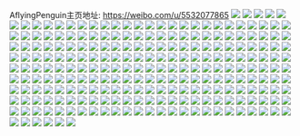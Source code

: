 AflyingPenguin主页地址: https://weibo.com/u/5532077865 
![](https://wx4.sinaimg.cn/mw2000/0062o2ally1h96m2yhdo0j32c0340u0y.jpg) 
![](https://wx4.sinaimg.cn/mw2000/0062o2ally1h96m2xg1fvj32c03404qs.jpg) 
![](https://wx4.sinaimg.cn/mw2000/0062o2ally1h96m35u5e7j32c0340x6p.jpg) 
![](https://wx4.sinaimg.cn/mw2000/0062o2ally1h9841hxsgej32c0340u0x.jpg) 
![](https://wx4.sinaimg.cn/mw2000/0062o2ally1h9841k4oklj32c0340x6p.jpg) 
![](https://wx4.sinaimg.cn/mw2000/0062o2ally1h997yz9si7j337k2eonpg.jpg) 
![](https://wx4.sinaimg.cn/mw2000/0062o2ally1h9cb4jpg91j30u00u0ak6.jpg) 
![](https://wx4.sinaimg.cn/mw2000/0062o2ally1h9bi68r1xij32c0340u0y.jpg) 
![](https://wx4.sinaimg.cn/mw2000/0062o2ally1h997y9vgchj32c0340qva.jpg) 
![](https://wx4.sinaimg.cn/mw2000/0062o2ally1h997y7epucj32c0340hdu.jpg) 
![](https://wx4.sinaimg.cn/mw2000/0062o2ally1h997yccywej32c0340e84.jpg) 
![](https://wx4.sinaimg.cn/mw2000/0062o2ally1h997yr5hjsj32c0340e84.jpg) 
![](https://wx4.sinaimg.cn/mw2000/0062o2ally1h997ysuv1tj32c0340qv6.jpg) 
![](https://wx4.sinaimg.cn/mw2000/0062o2ally1h997yoh3qmj32c0340u0y.jpg) 
![](https://wx4.sinaimg.cn/mw2000/0062o2ally1h8z05aly60j31bu2d2u0x.jpg) 
![](https://wx4.sinaimg.cn/mw2000/0062o2ally1h8z05956mhj313g2a84qp.jpg) 
![](https://wx4.sinaimg.cn/mw2000/0062o2ally1h8w6vm7t2dj31xw2o8b2c.jpg) 
![](https://wx4.sinaimg.cn/mw2000/0062o2ally1h8w6vcsrs8j31y92lox6r.jpg) 
![](https://wx4.sinaimg.cn/mw2000/0062o2ally1h8w6vb33msj30u00u04bn.jpg) 
![](https://wx4.sinaimg.cn/mw2000/0062o2ally1h90zfj2wwmj32c0340qv6.jpg) 
![](https://wx4.sinaimg.cn/mw2000/0062o2ally1h90zfesbp1j32c0340u0x.jpg) 
![](https://wx4.sinaimg.cn/mw2000/0062o2ally1h90zfmxngrj32c0340u0x.jpg) 
![](https://wx4.sinaimg.cn/mw2000/0062o2ally1h90zfp7rj4j32c03401kz.jpg) 
![](https://wx4.sinaimg.cn/mw2000/0062o2ally1h90zfnygr0j32c0340u0x.jpg) 
![](https://wx4.sinaimg.cn/mw2000/0062o2ally1h90zfkpcbzj32c0340qv5.jpg) 
![](https://wx4.sinaimg.cn/mw2000/0062o2ally1h8o7m3w8evj32c0340u0x.jpg) 
![](https://wx4.sinaimg.cn/mw2000/0062o2ally1h8o7m1o3cwj32c03404qs.jpg) 
![](https://wx4.sinaimg.cn/mw2000/0062o2ally1h8l60e3hpmj33402c0hdv.jpg) 
![](https://wx4.sinaimg.cn/mw2000/0062o2ally1h8l60c9xofj32ds1scx6p.jpg) 
![](https://wx4.sinaimg.cn/mw2000/0062o2ally1h8l60gg9p5j33402c01l0.jpg) 
![](https://wx4.sinaimg.cn/mw2000/0062o2ally1h8l60imoacj33402c0e83.jpg) 
![](https://wx4.sinaimg.cn/mw2000/0062o2ally1h86wqtvdl7j32c0340qv6.jpg) 
![](https://wx4.sinaimg.cn/mw2000/0062o2ally1h86wqveljqj32c0340hdt.jpg) 
![](https://wx4.sinaimg.cn/mw2000/0062o2ally1h87uqwp7i1j32c0340npg.jpg) 
![](https://wx4.sinaimg.cn/mw2000/0062o2ally1h87urad7ghj32c03404qq.jpg) 
![](https://wx4.sinaimg.cn/mw2000/0062o2ally1h87urbifvjj32c0340qv5.jpg) 
![](https://wx4.sinaimg.cn/mw2000/0062o2ally1h87urczv3qj32c03401l0.jpg) 
![](https://wx4.sinaimg.cn/mw2000/0062o2ally1h87uro6g5jj32c0340npf.jpg) 
![](https://wx4.sinaimg.cn/mw2000/0062o2ally1h87uregjnjj32c0340e83.jpg) 
![](https://wx4.sinaimg.cn/mw2000/0062o2ally1h87urgwjnfj32c0340e83.jpg) 
![](https://wx4.sinaimg.cn/mw2000/0062o2ally1h87uridm5lj32c03401l0.jpg) 
![](https://wx4.sinaimg.cn/mw2000/0062o2ally1h85rscx2mwj32c0340e82.jpg) 
![](https://wx4.sinaimg.cn/mw2000/0062o2ally1h85rsfdceoj32c0340u0y.jpg) 
![](https://wx4.sinaimg.cn/mw2000/0062o2ally1h85rsib4p7j32c0340qva.jpg) 
![](https://wx4.sinaimg.cn/mw2000/0062o2ally1h85rsb9zncj32c03404qs.jpg) 
![](https://wx4.sinaimg.cn/mw2000/0062o2ally1h8654sggb4j32c0340hdx.jpg) 
![](https://wx4.sinaimg.cn/mw2000/0062o2ally1h7yj1nd5cej32c0340u0x.jpg) 
![](https://wx4.sinaimg.cn/mw2000/0062o2ally1h7nq1lev6bj32c0340kjl.jpg) 
![](https://wx4.sinaimg.cn/mw2000/0062o2ally1h7qq7i969gj32c03401ky.jpg) 
![](https://wx4.sinaimg.cn/mw2000/0062o2ally1h7qq7kiqhkj32c03401ky.jpg) 
![](https://wx4.sinaimg.cn/mw2000/0062o2ally1h7qq7lyyodj32c0340hdu.jpg) 
![](https://wx4.sinaimg.cn/mw2000/0062o2ally1h7qq7mz3ooj32c03404qq.jpg) 
![](https://wx4.sinaimg.cn/mw2000/0062o2ally1h7qq7h4b09j32c0340b2a.jpg) 
![](https://wx4.sinaimg.cn/mw2000/0062o2ally1h7pu1rn2tcj32c03404qq.jpg) 
![](https://wx4.sinaimg.cn/mw2000/0062o2ally1h7pu1v6bkuj32c0340qv7.jpg) 
![](https://wx4.sinaimg.cn/mw2000/0062o2ally1h7pugu8ko0j32c0340kjn.jpg) 
![](https://wx4.sinaimg.cn/mw2000/0062o2ally1h7pugsbr4pj32c03407wj.jpg) 
![](https://wx4.sinaimg.cn/mw2000/0062o2ally1h7puh2akqsj31sc2dsqv6.jpg) 
![](https://wx4.sinaimg.cn/mw2000/0062o2ally1h7pugwnrg3j32c0340u10.jpg) 
![](https://wx4.sinaimg.cn/mw2000/0062o2ally1h7pugyeivvj32c0340hdv.jpg) 
![](https://wx4.sinaimg.cn/mw2000/0062o2ally1h7puh0rdp9j32c0340qv9.jpg) 
![](https://wx4.sinaimg.cn/mw2000/0062o2ally1h7f4dtggptj32c0340gw5.jpg) 
![](https://wx4.sinaimg.cn/mw2000/0062o2ally1h7f4dobgkwj32c0340npg.jpg) 
![](https://wx4.sinaimg.cn/mw2000/0062o2ally1h7ih2tgbe1j31ei1ei7wh.jpg) 
![](https://wx4.sinaimg.cn/mw2000/0062o2ally1h7ih2rn3i4j32c03407wl.jpg) 
![](https://wx4.sinaimg.cn/mw2000/0062o2ally1h78j14be48j32bv33ux6p.jpg) 
![](https://wx4.sinaimg.cn/mw2000/0062o2ally1h78j18qcewj32c0340e81.jpg) 
![](https://wx4.sinaimg.cn/mw2000/0062o2ally1h78j1cd34ej32c03407wi.jpg) 
![](https://wx4.sinaimg.cn/mw2000/0062o2ally1h78j1ehm1kj32c0340wqj.jpg) 
![](https://wx4.sinaimg.cn/mw2000/0062o2ally1h78j15xvt5j32ba332ahf.jpg) 
![](https://wx4.sinaimg.cn/mw2000/0062o2ally1h78j1hd0r8j32c032i7wj.jpg) 
![](https://wx4.sinaimg.cn/mw2000/0062o2ally1h78j1lqenfj32c03407cn.jpg) 
![](https://wx4.sinaimg.cn/mw2000/0062o2ally1h78j1k4jsij32c0340x6q.jpg) 
![](https://wx4.sinaimg.cn/mw2000/0062o2ally1h78j1ms3e9j32c0340qfu.jpg) 
![](https://wx4.sinaimg.cn/mw2000/0062o2ally1h78j127cmgj32c0340npg.jpg) 
![](https://wx4.sinaimg.cn/mw2000/0062o2ally1h78j1nwrsuj32c03401ky.jpg) 
![](https://wx4.sinaimg.cn/mw2000/0062o2ally1h78j1p16swj32c03401ky.jpg) 
![](https://wx4.sinaimg.cn/mw2000/0062o2ally1h78j1pvesej32c0340tio.jpg) 
![](https://wx4.sinaimg.cn/mw2000/0062o2ally1h78j1que9zj32c03404qq.jpg) 
![](https://wx4.sinaimg.cn/mw2000/0062o2ally1h6qp42y14ej32c0340qv6.jpg) 
![](https://wx4.sinaimg.cn/mw2000/0062o2ally1h6qp43ul08j32c03407dz.jpg) 
![](https://wx4.sinaimg.cn/mw2000/0062o2ally1h6qp45e8r8j32c0340e83.jpg) 
![](https://wx4.sinaimg.cn/mw2000/0062o2ally1h6qp48lon8j32c033uu0y.jpg) 
![](https://wx4.sinaimg.cn/mw2000/0062o2ally1h6qp40diwtj32c0340u0y.jpg) 
![](https://wx4.sinaimg.cn/mw2000/0062o2ally1h6qp4aenwwj32c0340nip.jpg) 
![](https://wx4.sinaimg.cn/mw2000/0062o2ally1h6qp4ccav0j32bn33jhdv.jpg) 
![](https://wx4.sinaimg.cn/mw2000/0062o2ally1h6dg94j714j32c0340k5a.jpg) 
![](https://wx4.sinaimg.cn/mw2000/0062o2ally1h6metjooj4j32c0340wp6.jpg) 
![](https://wx4.sinaimg.cn/mw2000/0062o2ally1h6metnvddfj32dc35s1f6.jpg) 
![](https://wx4.sinaimg.cn/mw2000/0062o2ally1h6om610ahcj31zw2nvqmj.jpg) 
![](https://wx4.sinaimg.cn/mw2000/0062o2ally1h6om63nnkmj32c03401kz.jpg) 
![](https://wx4.sinaimg.cn/mw2000/0062o2ally1h6lhr7n689j32c0340qv6.jpg) 
![](https://wx4.sinaimg.cn/mw2000/0062o2ally1h6l7d0ykc3j32a231f7wm.jpg) 
![](https://wx4.sinaimg.cn/mw2000/0062o2ally1h6lhr42ywwj32be3364pm.jpg) 
![](https://wx4.sinaimg.cn/mw2000/0062o2ally1h6lhd0cqg6j32by33y4qs.jpg) 
![](https://wx4.sinaimg.cn/mw2000/0062o2ally1h6lhr9nud2j32bt33qnpe.jpg) 
![](https://wx4.sinaimg.cn/mw2000/0062o2ally1h6lhrbq7moj32c0340495.jpg) 
![](https://wx4.sinaimg.cn/mw2000/0062o2ally1h68rk2o68kj32c0340wrb.jpg) 
![](https://wx4.sinaimg.cn/mw2000/0062o2ally1h68rk531c1j32c0340x6r.jpg) 
![](https://wx4.sinaimg.cn/mw2000/0062o2ally1h68rk0odd0j32c0340hcg.jpg) 
![](https://wx4.sinaimg.cn/mw2000/0062o2ally1h68rk6dnvrj32c03404hq.jpg) 
![](https://wx4.sinaimg.cn/mw2000/0062o2ally1h68rk73307j32c0340n61.jpg) 
![](https://wx4.sinaimg.cn/mw2000/0062o2ally1h68rk84qb2j32c0340nde.jpg) 
![](https://wx4.sinaimg.cn/mw2000/0062o2ally1h68rk9qfh5j32c03407dn.jpg) 
![](https://wx4.sinaimg.cn/mw2000/0062o2ally1h68rkbsfx4j32c033u1kx.jpg) 
![](https://wx4.sinaimg.cn/mw2000/0062o2ally1h68rke06v8j32c032idxw.jpg) 
![](https://wx4.sinaimg.cn/mw2000/0062o2ally1h64z8jczzij30vl1v7gtb.jpg) 
![](https://wx4.sinaimg.cn/mw2000/0062o2ally1h60ifzt1wfj32c0340e82.jpg) 
![](https://wx4.sinaimg.cn/mw2000/0062o2ally1h60ig0x1cbj32c03401ky.jpg) 
![](https://wx4.sinaimg.cn/mw2000/0062o2ally1h60ig1xmlmj32c0340b2a.jpg) 
![](https://wx4.sinaimg.cn/mw2000/0062o2ally1h60ifz3mx8j30tc0tcmxy.jpg) 
![](https://wx4.sinaimg.cn/mw2000/0062o2ally1h5r58mkdvpj32c0340e82.jpg) 
![](https://wx4.sinaimg.cn/mw2000/0062o2ally1h5r58nnd94j32c0340hdu.jpg) 
![](https://wx4.sinaimg.cn/mw2000/0062o2ally1h5r58oq7muj32c03407wi.jpg) 
![](https://wx4.sinaimg.cn/mw2000/0062o2ally1h5r58rcsv2j32c03401ky.jpg) 
![](https://wx4.sinaimg.cn/mw2000/0062o2ally1h5vlgub3kpj32c0340kjm.jpg) 
![](https://wx4.sinaimg.cn/mw2000/0062o2ally1h5mtcjb9zqj32c03401kz.jpg) 
![](https://wx4.sinaimg.cn/mw2000/0062o2ally1h5rz9i538wj32be33ckjn.jpg) 
![](https://wx4.sinaimg.cn/mw2000/0062o2ally1h5rz9kkgs0j32b532vkjn.jpg) 
![](https://wx4.sinaimg.cn/mw2000/0062o2ally1h5rz9fg6daj32c03404qq.jpg) 
![](https://wx4.sinaimg.cn/mw2000/0062o2ally1h5rz9m5ojtj32c03404qr.jpg) 
![](https://wx4.sinaimg.cn/mw2000/0062o2ally1h5rz9n83nrj32c0340qv5.jpg) 
![](https://wx4.sinaimg.cn/mw2000/0062o2ally1h5rz9qz0d6j32as32eqv6.jpg) 
![](https://wx4.sinaimg.cn/mw2000/0062o2ally1h5rz9sb6oyj32c0340x6q.jpg) 
![](https://wx4.sinaimg.cn/mw2000/0062o2ally1h5rz9tirquj32c0340kjn.jpg) 
![](https://wx4.sinaimg.cn/mw2000/0062o2ally1h5jvqim15yj32c03407wi.jpg) 
![](https://wx4.sinaimg.cn/mw2000/0062o2ally1h5j07kldhtj32c0340e82.jpg) 
![](https://wx4.sinaimg.cn/mw2000/0062o2ally1h5jvqnu2q1j32c0340qv6.jpg) 
![](https://wx4.sinaimg.cn/mw2000/0062o2ally1h5m8gzg84gj32c0340npe.jpg) 
![](https://wx4.sinaimg.cn/mw2000/0062o2ally1h5mnev209mj32c0340x6p.jpg) 
![](https://wx4.sinaimg.cn/mw2000/0062o2ally1h5bpmd3n91j32bq33m1ky.jpg) 
![](https://wx4.sinaimg.cn/mw2000/0062o2ally1h5bpmf2ca5j32c0336kjl.jpg) 
![](https://wx4.sinaimg.cn/mw2000/0062o2ally1h5bpmhs66aj329p30xkjn.jpg) 
![](https://wx4.sinaimg.cn/mw2000/0062o2ally1h5bpmblh01j32bb3337wj.jpg) 
![](https://wx4.sinaimg.cn/mw2000/0062o2ally1h5akxzp6v8j32c0340qv6.jpg) 
![](https://wx4.sinaimg.cn/mw2000/0062o2ally1h5aky28suqj32c03404qq.jpg) 
![](https://wx4.sinaimg.cn/mw2000/0062o2ally1h59vu9i4fzj32c03407wi.jpg) 
![](https://wx4.sinaimg.cn/mw2000/0062o2ally1h59vuc6e8uj32c0340qv5.jpg) 
![](https://wx4.sinaimg.cn/mw2000/0062o2ally1h5akx1r6q6j32c03407wi.jpg) 
![](https://wx4.sinaimg.cn/mw2000/0062o2ally1h5akx4spj2j32c03404qq.jpg) 
![](https://wx4.sinaimg.cn/mw2000/0062o2ally1h5akx71dfij32c03401ky.jpg) 
![](https://wx4.sinaimg.cn/mw2000/0062o2ally1h5akxbe6auj32c0340e83.jpg) 
![](https://wx4.sinaimg.cn/mw2000/0062o2ally1h5akxefih2j32c03404qq.jpg) 
![](https://wx4.sinaimg.cn/mw2000/0062o2ally1h5akxggzy9j32c03404qq.jpg) 
![](https://wx4.sinaimg.cn/mw2000/0062o2ally1h5akxigixnj32c0340b2a.jpg) 
![](https://wx4.sinaimg.cn/mw2000/0062o2ally1h5akxn59t7j32c03404qr.jpg) 
![](https://wx4.sinaimg.cn/mw2000/0062o2ally1h5akxuywv0j32c03407wj.jpg) 
![](https://wx4.sinaimg.cn/mw2000/0062o2ally1h59vtu3zeuj32c03404qq.jpg) 
![](https://wx4.sinaimg.cn/mw2000/0062o2ally1h5aky4nrd0j32c0340e82.jpg) 
![](https://wx4.sinaimg.cn/mw2000/0062o2ally1h5aky7ssvhj32c0340qv6.jpg) 
![](https://wx4.sinaimg.cn/mw2000/0062o2ally1h59vpc1bybj322m0usdq5.jpg) 
![](https://wx4.sinaimg.cn/mw2000/0062o2ally1h59vpe6t80j32c0340qv5.jpg) 
![](https://wx4.sinaimg.cn/mw2000/0062o2ally1h59vpf8keaj32jl145k4i.jpg) 
![](https://wx4.sinaimg.cn/mw2000/0062o2ally1h5a2xuydobj32c0340e84.jpg) 
![](https://wx4.sinaimg.cn/mw2000/0062o2ally1h5a2xxjvqmj32c0340b2a.jpg) 
![](https://wx4.sinaimg.cn/mw2000/0062o2ally1h5a2y03bk8j32br33o4qr.jpg) 
![](https://wx4.sinaimg.cn/mw2000/0062o2ally1h5a2y2csfej32c0340x6q.jpg) 
![](https://wx4.sinaimg.cn/mw2000/0062o2ally1h58x1fe90gj32c0340e82.jpg) 
![](https://wx4.sinaimg.cn/mw2000/0062o2ally1h58x1gp0bnj32c0340qv5.jpg) 
![](https://wx4.sinaimg.cn/mw2000/0062o2ally1h58x1i5fu4j32c033qkjo.jpg) 
![](https://wx4.sinaimg.cn/mw2000/0062o2ally1h58x1e5aw6j329y31ae86.jpg) 
![](https://wx4.sinaimg.cn/mw2000/0062o2ally1h58x1kyy1aj32c0340u0y.jpg) 
![](https://wx4.sinaimg.cn/mw2000/0062o2ally1h58x1o09oyj32av32i4qu.jpg) 
![](https://wx4.sinaimg.cn/mw2000/0062o2ally1h50mx8ig1cj32c03401kz.jpg) 
![](https://wx4.sinaimg.cn/mw2000/0062o2ally1h50mxahqwnj32c0340hdu.jpg) 
![](https://wx4.sinaimg.cn/mw2000/0062o2ally1h50mxbp0csj32c03407wi.jpg) 
![](https://wx4.sinaimg.cn/mw2000/0062o2ally1h3s7qdqhwgj32c0340hdt.jpg) 
![](https://wx4.sinaimg.cn/mw2000/0062o2ally1h3s7qemhtsj32c03401kz.jpg) 
![](https://wx4.sinaimg.cn/mw2000/0062o2ally1h3te580vxyj32a331f7wh.jpg) 
![](https://wx4.sinaimg.cn/mw2000/0062o2ally1h3te4en4d6j32c033m1kg.jpg) 
![](https://wx4.sinaimg.cn/mw2000/0062o2ally1h3s7qd6nqgj32be337e81.jpg) 
![](https://wx4.sinaimg.cn/mw2000/0062o2ally1h3s7qgdjtij30k00zktfg.jpg) 
![](https://wx4.sinaimg.cn/mw2000/0062o2ally1h4up5dx6e5j30uk91y7wk.jpg) 
![](https://wx4.sinaimg.cn/mw2000/0062o2ally1h4uocv72b3j30sx0tzdjo.jpg) 
![](https://wx4.sinaimg.cn/mw2000/0062o2ally1h4sm1r49j6j30u01hcn4p.jpg) 
![](https://wx4.sinaimg.cn/mw2000/0062o2ally1h4skhlacz1j31ei1eitqi.jpg) 
![](https://wx4.sinaimg.cn/mw2000/0062o2ally1h4skic8cqgj313u0tun3q.jpg) 
![](https://wx4.sinaimg.cn/mw2000/0062o2ally1h4rh0nyrfrj30zo256b29.jpg) 
![](https://wx4.sinaimg.cn/mw2000/0062o2ally1h4qfb3ixx4j32c0340x6q.jpg) 
![](https://wx4.sinaimg.cn/mw2000/0062o2ally1h4qfb6d0gkj32c0340u0y.jpg) 
![](https://wx4.sinaimg.cn/mw2000/0062o2ally1h4qfb8wm0hj32c0340b2a.jpg) 
![](https://wx4.sinaimg.cn/mw2000/0062o2ally1h4rgthupkzj323m2st1ky.jpg) 
![](https://wx4.sinaimg.cn/mw2000/0062o2ally1h4skhmdtrhj32c0340x6p.jpg) 
![](https://wx4.sinaimg.cn/mw2000/0062o2ally1h4rguntendj32c03404qq.jpg) 
![](https://wx4.sinaimg.cn/mw2000/0062o2ally1h4rgulrxzvj32c0340qv6.jpg) 
![](https://wx4.sinaimg.cn/mw2000/0062o2ally1h4qfb1lgw1j32c03407wi.jpg) 
![](https://wx4.sinaimg.cn/mw2000/0062o2ally1h4qfbb2e26j32c0340u0x.jpg) 
![](https://wx4.sinaimg.cn/mw2000/0062o2ally1h4skj0jkw1j30r41c7afi.jpg) 
![](https://wx4.sinaimg.cn/mw2000/0062o2ally1h4d4y3v9khj32c03404qq.jpg) 
![](https://wx4.sinaimg.cn/mw2000/0062o2ally1h4d4y6mczqj32c03401ky.jpg) 
![](https://wx4.sinaimg.cn/mw2000/0062o2ally1h4d4ydyptyj32c03407wi.jpg) 
![](https://wx4.sinaimg.cn/mw2000/0062o2ally1h4d4ygj98xj32c0340u0x.jpg) 
![](https://wx4.sinaimg.cn/mw2000/0062o2ally1h4d4yisfv9j32c0340u0x.jpg) 
![](https://wx4.sinaimg.cn/mw2000/0062o2ally1h4d4ylmngkj32c0340npd.jpg) 
![](https://wx4.sinaimg.cn/mw2000/0062o2ally1h4d4ynprjlj32c0340kjl.jpg) 
![](https://wx4.sinaimg.cn/mw2000/0062o2ally1h4hpq8zk1uj32c03407wi.jpg) 
![](https://wx4.sinaimg.cn/mw2000/0062o2ally1h4hpq65capj32c03404qq.jpg) 
![](https://wx4.sinaimg.cn/mw2000/0062o2ally1h4hpq3apx8j32c03407wi.jpg) 
![](https://wx4.sinaimg.cn/mw2000/0062o2ally1h4hpq1spnpj32c0340b2a.jpg) 
![](https://wx4.sinaimg.cn/mw2000/0062o2ally1h4d4yptmqsj32c0340qv5.jpg) 
![](https://wx4.sinaimg.cn/mw2000/0062o2ally1h435slwjnpj32c03404qs.jpg) 
![](https://wx4.sinaimg.cn/mw2000/0062o2ally1h435smupgzj32c0340x6q.jpg) 
![](https://wx4.sinaimg.cn/mw2000/0062o2ally1h435skfylfj32c0340hdw.jpg) 
![](https://wx4.sinaimg.cn/mw2000/0062o2ally1h435so7hnzj32bn33ikjp.jpg) 
![](https://wx4.sinaimg.cn/mw2000/0062o2ally1h435spogjrj32aw32jkjo.jpg) 
![](https://wx4.sinaimg.cn/mw2000/0062o2ally1h435sqjpp7j32a031dx6q.jpg) 
![](https://wx4.sinaimg.cn/mw2000/0062o2ally1h46bldxf72j32c0340b2a.jpg) 
![](https://wx4.sinaimg.cn/mw2000/0062o2ally1h46blfiz5fj32c03401kz.jpg) 
![](https://wx4.sinaimg.cn/mw2000/0062o2ally1h45poe7b8bj32c03407wi.jpg) 
![](https://wx4.sinaimg.cn/mw2000/0062o2ally1h45pof8kyaj32c0340u0x.jpg) 
![](https://wx4.sinaimg.cn/mw2000/0062o2ally1h45poa134oj32c0340kjm.jpg) 
![](https://wx4.sinaimg.cn/mw2000/0062o2ally1h45pobimqlj32c0340u0y.jpg) 
![](https://wx4.sinaimg.cn/mw2000/0062o2ally1h45pog1r2fj32c0340qv5.jpg) 
![](https://wx4.sinaimg.cn/mw2000/0062o2ally1h45pohca79j32c03404qq.jpg) 
![](https://wx4.sinaimg.cn/mw2000/0062o2ally1h45po8sc1dj32c0340x6p.jpg) 
![](https://wx4.sinaimg.cn/mw2000/0062o2ally1h45pocxashj32c0340hdu.jpg) 
![](https://wx4.sinaimg.cn/mw2000/0062o2ally1h45por2ippj32c0340x6q.jpg) 
![](https://wx4.sinaimg.cn/mw2000/0062o2ally1h46bxaxebzj32c0340x6p.jpg) 
![](https://wx4.sinaimg.cn/mw2000/0062o2ally1h3y7z50n9fj32c0340qv5.jpg) 
![](https://wx4.sinaimg.cn/mw2000/0062o2ally1h3y7z6dpuuj32c0340kjl.jpg) 
![](https://wx4.sinaimg.cn/mw2000/0062o2ally1h3z7nnxuysj32c0340e82.jpg) 
![](https://wx4.sinaimg.cn/mw2000/0062o2ally1h3y7vz8kt5j32c03401ky.jpg) 
![](https://wx4.sinaimg.cn/mw2000/0062o2ally1h3x3ypdhwbj32c0340u0x.jpg) 
![](https://wx4.sinaimg.cn/mw2000/0062o2ally1h3y7z7o3d7j32c0340kjn.jpg) 
![](https://wx4.sinaimg.cn/mw2000/0062o2ally1h3x3ylvklgj32c0340npd.jpg) 
![](https://wx4.sinaimg.cn/mw2000/0062o2ally1h3y7z3mu60j32c0340hdt.jpg) 
![](https://wx4.sinaimg.cn/mw2000/0062o2ally1h3y7zg8f7rj326r2xwe81.jpg) 
![](https://wx4.sinaimg.cn/mw2000/0062o2ally1h3wanwjzzxj32c03401ky.jpg) 
![](https://wx4.sinaimg.cn/mw2000/0062o2ally1h3wanyzthkj32c0340x6p.jpg) 
![](https://wx4.sinaimg.cn/mw2000/0062o2ally1h3wao1e133j32c0340x6q.jpg) 
![](https://wx4.sinaimg.cn/mw2000/0062o2ally1h3wao38ak2j32c03404qq.jpg) 
![](https://wx4.sinaimg.cn/mw2000/0062o2ally1h3uy4ltdsxj32662w8npf.jpg) 
![](https://wx4.sinaimg.cn/mw2000/0062o2ally1h3uy4hk3xdj32bb333b2d.jpg) 
![](https://wx4.sinaimg.cn/mw2000/0062o2ally1h3uy4iq0glj32c0340b2b.jpg) 
![](https://wx4.sinaimg.cn/mw2000/0062o2ally1h3uy4knn5ij32c0340000.jpg) 
![](https://wx4.sinaimg.cn/mw2000/0062o2ally1h3uy4g0uvuj32c0340e82.jpg) 
